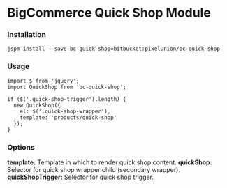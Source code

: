 # BigCommerce Quick Shop Module

### Installation

```
jspm install --save bc-quick-shop=bitbucket:pixelunion/bc-quick-shop
```


### Usage

```
import $ from 'jquery';
import QuickShop from 'bc-quick-shop';

if ($('.quick-shop-trigger').length) {
  new QuickShop({
    el: $('.quick-shop-wrapper'),
    template: 'products/quick-shop'
  });
}
```

### Options

**template:** Template in which to render quick shop content.
**quickShop:** Selector for quick shop wrapper child (secondary wrapper).
**quickShopTrigger:** Selector for quick shop trigger.
